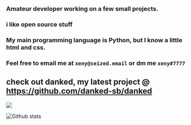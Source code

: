 ### Amateur developer working on a few small projects. 
### i like open source stuff 
### My main programming language is Python, but I know a little html and css.
### Feel free to email me at `xeny@seized.email` or dm me `xeny#7777`

## check out danked, my latest project @ https://github.com/danked-sb/danked

![](https://komarev.com/ghpvc/?username=1x6)

![Github stats](https://github-readme-stats.vercel.app/api?username=1x6&count_private=true&hide=stars,prs)


